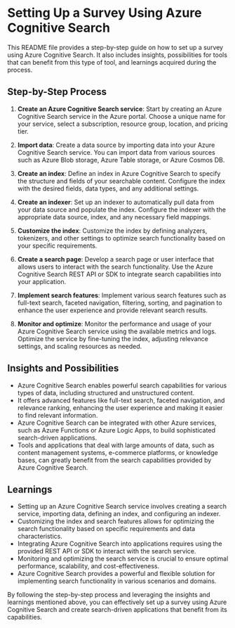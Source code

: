 # Setting Up a Survey Using Azure Cognitive Search

This README file provides a step-by-step guide on how to set up a survey using Azure Cognitive Search. It also includes insights, possibilities for tools that can benefit from this type of tool, and learnings acquired during the process.

## Step-by-Step Process

1. **Create an Azure Cognitive Search service**: Start by creating an Azure Cognitive Search service in the Azure portal. Choose a unique name for your service, select a subscription, resource group, location, and pricing tier.

2. **Import data**: Create a data source by importing data into your Azure Cognitive Search service. You can import data from various sources such as Azure Blob storage, Azure Table storage, or Azure Cosmos DB.

3. **Create an index**: Define an index in Azure Cognitive Search to specify the structure and fields of your searchable content. Configure the index with the desired fields, data types, and any additional settings.

4. **Create an indexer**: Set up an indexer to automatically pull data from your data source and populate the index. Configure the indexer with the appropriate data source, index, and any necessary field mappings.

5. **Customize the index**: Customize the index by defining analyzers, tokenizers, and other settings to optimize search functionality based on your specific requirements.

6. **Create a search page**: Develop a search page or user interface that allows users to interact with the search functionality. Use the Azure Cognitive Search REST API or SDK to integrate search capabilities into your application.

7. **Implement search features**: Implement various search features such as full-text search, faceted navigation, filtering, sorting, and pagination to enhance the user experience and provide relevant search results.

8. **Monitor and optimize**: Monitor the performance and usage of your Azure Cognitive Search service using the available metrics and logs. Optimize the service by fine-tuning the index, adjusting relevance settings, and scaling resources as needed.

## Insights and Possibilities

- Azure Cognitive Search enables powerful search capabilities for various types of data, including structured and unstructured content.
- It offers advanced features like full-text search, faceted navigation, and relevance ranking, enhancing the user experience and making it easier to find relevant information.
- Azure Cognitive Search can be integrated with other Azure services, such as Azure Functions or Azure Logic Apps, to build sophisticated search-driven applications.
- Tools and applications that deal with large amounts of data, such as content management systems, e-commerce platforms, or knowledge bases, can greatly benefit from the search capabilities provided by Azure Cognitive Search.

## Learnings

- Setting up an Azure Cognitive Search service involves creating a search service, importing data, defining an index, and configuring an indexer.
- Customizing the index and search features allows for optimizing the search functionality based on specific requirements and data characteristics.
- Integrating Azure Cognitive Search into applications requires using the provided REST API or SDK to interact with the search service.
- Monitoring and optimizing the search service is crucial to ensure optimal performance, scalability, and cost-effectiveness.
- Azure Cognitive Search provides a powerful and flexible solution for implementing search functionality in various scenarios and domains.

By following the step-by-step process and leveraging the insights and learnings mentioned above, you can effectively set up a survey using Azure Cognitive Search and create search-driven applications that benefit from its capabilities.
